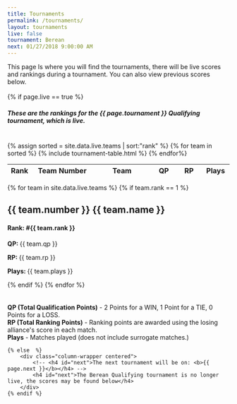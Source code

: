 ```yaml
---
title: Tournaments
permalink: /tournaments/
layout: tournaments
live: false
tournament: Berean
next: 01/27/2018 9:00:00 AM
---
```

<div class="column-wrapper">
	This page Is where you will find the tournaments, there will be live scores and rankings during a tournament. You can also view previous scores below.
	<br><br>
	{% if page.live == true %}
		<h5 class="column-wrapper centered">These are the rankings for the {{ page.tournament }} Qualifying tournament, which is live.</h5>
		<br>
		<div class="column-wrapper">
			<div class="grid-x">
				<div class="large-6 shrink cell">
					<table>
						<thead>
							<tr>
								<th width="20" class="centered">Rank</th>
								<th width="150" class="centered">Team Number</th>
								<th width="150" class="centered">Team</th>
								<th width="50" class="centered">QP</th>
								<th width="50" class="centered">RP</th>
								<th width="50" class="centered">Plays</th>
							</tr>
						</thead>
						<tbody>
							{% assign sorted = site.data.live.teams | sort:"rank" %}
							{% for team in sorted %}
								{% include tournament-table.html %}
							{% endfor%}
						</tbody>
					</table>
				</div>
				<div class="large-6 shrink cell">
					{% for team in site.data.live.teams %}
						{% if team.rank == 1 %}
							<h2 class="centered"><strong>{{ team.number }} {{ team.name }}</strong></h2>
							<h4 class="centered"><strong>Rank: </strong>#{{ team.rank }}</h4>
							<p class="centered"><strong>QP: </strong>{{ team.qp }}</p>
							<p class="centered"><strong>RP: </strong>{{ team.rp }}</p>
							<p class="centered"><strong>Plays: </strong>{{ team.plays }}</p>
						{% endif %}
					{% endfor %}
				</div>
			</div>
		</div>
		<br>
		<br>
		<div class="centered">
			<strong>QP (Total Qualification Points)</strong> - 2 Points for a WIN, 1 Point for a TIE, 0 Points for a LOSS.
			<br>
			<strong>RP (Total Ranking Points)</strong> - Ranking points are awarded using the losing alliance's score in each match.
			<br>
			<strong>Plays</strong> - Matches played (does not include surrogate matches.)
		</div>

	{% else  %}
		<div class="column-wrapper centered">
			<!-- <h4 id="next">The next tournament will be on: <b>{{ page.next }}</b></h4> -->
			<h4 id="next">The Berean Qualifying tournament is no longer live, the scores may be found below</h4>
		</div>
	{% endif %}
<br>
<br>